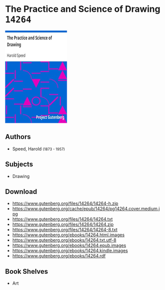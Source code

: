# The Practice and Science of Drawing <kbd>14264</kbd>

![](./cover.medium.jpg "")

## Authors


 - Speed, Harold <small>(1873 - 1957)</small>

## Subjects


 - Drawing

## Download


 - https://www.gutenberg.org/files/14264/14264-h.zip
 - https://www.gutenberg.org/cache/epub/14264/pg14264.cover.medium.jpg
 - https://www.gutenberg.org/files/14264/14264.txt
 - https://www.gutenberg.org/files/14264/14264.zip
 - https://www.gutenberg.org/files/14264/14264-8.txt
 - https://www.gutenberg.org/ebooks/14264.html.images
 - https://www.gutenberg.org/ebooks/14264.txt.utf-8
 - https://www.gutenberg.org/ebooks/14264.epub.images
 - https://www.gutenberg.org/ebooks/14264.kindle.images
 - https://www.gutenberg.org/ebooks/14264.rdf

## Book Shelves


 - Art
